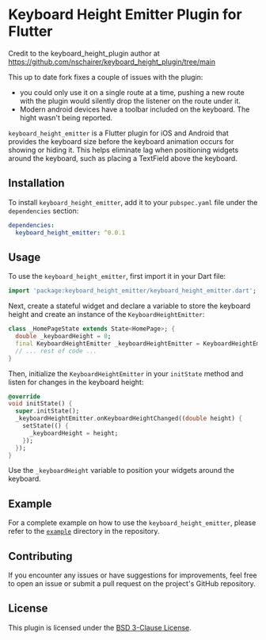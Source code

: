 # Keyboard Height Emitter Plugin for Flutter

Credit to the keyboard_height_plugin author at https://github.com/nschairer/keyboard_height_plugin/tree/main

This up to date fork fixes a couple of issues with the plugin:
- you could only use it on a single route at a time, pushing a new route with the plugin would silently drop the listener on the route under it.
- Modern android devices have a toolbar included on the keyboard. The hight wasn't being reported.

`keyboard_height_emitter` is a Flutter plugin for iOS and Android that provides the keyboard size before the keyboard animation occurs for showing or hiding it. This helps eliminate lag when positioning widgets around the keyboard, such as placing a TextField above the keyboard.

## Installation

To install `keyboard_height_emitter`, add it to your `pubspec.yaml` file under the `dependencies` section:

```yaml
dependencies:
  keyboard_height_emitter: ^0.0.1
```

## Usage

To use the `keyboard_height_emitter`, first import it in your Dart file:

```dart
import 'package:keyboard_height_emitter/keyboard_height_emitter.dart';
```

Next, create a stateful widget and declare a variable to store the keyboard height and create an instance of the `KeyboardHeightEmitter`:

```dart
class _HomePageState extends State<HomePage>; {
  double _keyboardHeight = 0;
  final KeyboardHeightEmitter _keyboardHeightEmitter = KeyboardHeightEmitter();
  // ... rest of code ...
}
```

Then, initialize the `KeyboardHeightEmitter` in your `initState` method and listen for changes in the keyboard height:

```dart
@override
void initState() {
  super.initState();
  _keyboardHeightEmitter.onKeyboardHeightChanged((double height) {
    setState(() {
      _keyboardHeight = height;
    });
  });
}
```

Use the `_keyboardHeight` variable to position your widgets around the keyboard. 

## Example

For a complete example on how to use the `keyboard_height_emitter`, please refer to the [`example`](example) directory in the repository.

## Contributing

If you encounter any issues or have suggestions for improvements, feel free to open an issue or submit a pull request on the project's GitHub repository.

## License

This plugin is licensed under the [BSD 3-Clause License](LICENSE).

